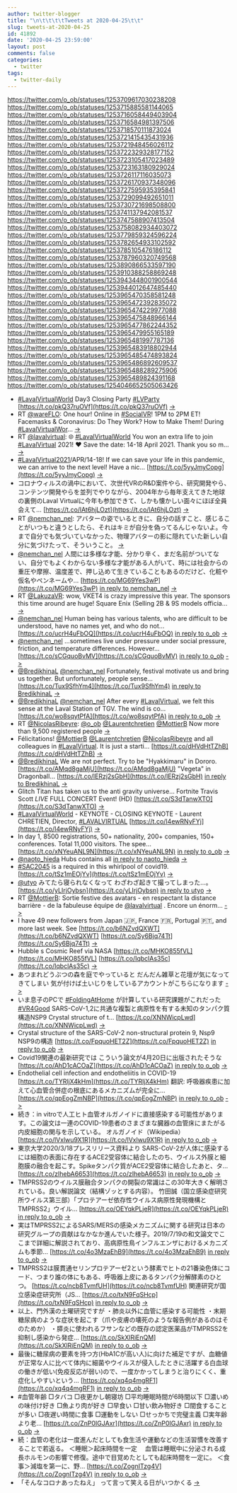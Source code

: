 ```yaml
---
author: twitter-blogger
title: "\n\t\t\t\tTweets at 2020-04-25\t\t"
slug: tweets-at-2020-04-25
id: 41892
date: '2020-04-25 23:59:00'
layout: post
comments: false
categories:
  - twitter
tags:
  - twitter-daily
---
```


https://twitter.com/o_ob/statuses/1253709617030238208 https://twitter.com/o_ob/statuses/1253715885581144065 https://twitter.com/o_ob/statuses/1253716058449403904 https://twitter.com/o_ob/statuses/1253716584981397506 https://twitter.com/o_ob/statuses/1253718570111873024 https://twitter.com/o_ob/statuses/1253721415435431936 https://twitter.com/o_ob/statuses/1253721948456026112 https://twitter.com/o_ob/statuses/1253722329328177152 https://twitter.com/o_ob/statuses/1253723105417023489 https://twitter.com/o_ob/statuses/1253723163180929024 https://twitter.com/o_ob/statuses/1253726117116035073 https://twitter.com/o_ob/statuses/1253726170937348096 https://twitter.com/o_ob/statuses/1253727595935395841 https://twitter.com/o_ob/statuses/1253729099492651011 https://twitter.com/o_ob/statuses/1253730721698508800 https://twitter.com/o_ob/statuses/1253741137942081537 https://twitter.com/o_ob/statuses/1253747588907413504 https://twitter.com/o_ob/statuses/1253758082934403072 https://twitter.com/o_ob/statuses/1253779859324596224 https://twitter.com/o_ob/statuses/1253782654933102592 https://twitter.com/o_ob/statuses/1253785105476186112 https://twitter.com/o_ob/statuses/1253787960320749568 https://twitter.com/o_ob/statuses/1253890866533597190 https://twitter.com/o_ob/statuses/1253910388258869248 https://twitter.com/o_ob/statuses/1253943448001900544 https://twitter.com/o_ob/statuses/1253944012647485440 https://twitter.com/o_ob/statuses/1253965470358581248 https://twitter.com/o_ob/statuses/1253965472392835072 https://twitter.com/o_ob/statuses/1253965474229977088 https://twitter.com/o_ob/statuses/1253965475848966144 https://twitter.com/o_ob/statuses/1253965477862244352 https://twitter.com/o_ob/statuses/1253965479955165189 https://twitter.com/o_ob/statuses/1253965481997787136 https://twitter.com/o_ob/statuses/1253965483918802944 https://twitter.com/o_ob/statuses/1253965485474893824 https://twitter.com/o_ob/statuses/1253965486892609537 https://twitter.com/o_ob/statuses/1253965488289275906 https://twitter.com/o_ob/statuses/1253965489824391168 https://twitter.com/o_ob/statuses/1254046652505063426  

*   [#LavalVirtualWorld](https://twitter.com/search?q=%23LavalVirtualWorld&src=hash) Day3 Closing Party [#LVParty](https://twitter.com/search?q=%23LVParty&src=hash) [https://t.co/pkQ37ruOVf](https://t.co/pkQ37ruOVf) [->](https://twitter.com/o_ob/statuses/1253709617030238208)
*   RT [@wareFLO](https://twitter.com/wareFLO): One hour! Online in [#SocialVR](https://twitter.com/search?q=%23SocialVR&src=hash)! 1PM to 2PM ET! Facemasks & Coronavirus: Do They Work? How to Make Them! During [#LavalVirtualWor](https://twitter.com/search?q=%23LavalVirtualWor&src=hash)… [->](https://twitter.com/o_ob/statuses/1253715885581144065)
*   RT [@lavalvirtual](https://twitter.com/lavalvirtual): 🌐 [#LavalVirtualWorld](https://twitter.com/search?q=%23LavalVirtualWorld&src=hash) You won an extra life to join [#LavalVirtual](https://twitter.com/search?q=%23LavalVirtual&src=hash) 2021! ♥️ Save the date: 14-18 April 2021\. Thank you so m… [->](https://twitter.com/o_ob/statuses/1253716058449403904)
*   [#LavalVirtual2021](https://twitter.com/search?q=%23LavalVirtual2021&src=hash)/APR/14-18! If we can save your life in this pandemic, we can arrive to the next level! Have a nic… [https://t.co/5yyJmyCopg](https://t.co/5yyJmyCopg) [->](https://twitter.com/o_ob/statuses/1253716584981397506)
*   コロナウィルスの渦中において、次世代VRのR&D案件やら、研究開発やら、コンテンツ開発やらを並列でやりながら、2004年から毎年支えてきた地球の裏側のLaval Virtualに今年も参加できて、しかも懐かしい面々にほぼ全員会えて… [https://t.co/lAt6hjLOzt](https://t.co/lAt6hjLOzt) [->](https://twitter.com/o_ob/statuses/1253718570111873024)
*   RT [@nemchan_nel](https://twitter.com/nemchan_nel): アバターの姿でいるときに、自分の話すこと、感じることがいつもと違うとしたら、それはキミが自分を偽ってるんじゃないよ。今まで自分でも気づいていなかった、物理アバターの影に隠れていた新しい自分に気づけたって、そういうこと。 [->](https://twitter.com/o_ob/statuses/1253721415435431936)
*   [@nemchan_nel](https://twitter.com/nemchan_nel) 人間には多様な才能、分かり辛く、まだ名前がついてない、自分でもよくわからない多様な才能がある人がいて、時には社会からの重圧や摩擦、温度差で、押し込めて生きていることもあるのだけど、化粧や仮名やペンネームや… [https://t.co/MG69Yes3wP](https://t.co/MG69Yes3wP) [in reply to nemchan_nel](https://twitter.com/nemchan_nel/statuses/1253276095131971585) [->](https://twitter.com/o_ob/statuses/1253721948456026112)
*   RT [@LakuzaVR](https://twitter.com/LakuzaVR): wow, VKET4 is crazy impressive this year. The sponsors this time around are huge! Square Enix (Selling 2B & 9S models officia… [->](https://twitter.com/o_ob/statuses/1253722329328177152)
*   [@nemchan_nel](https://twitter.com/nemchan_nel) Human being has various talents, who are difficult to be understood, have no names yet, and who do not… [https://t.co/ucrH4uFbOQ](https://t.co/ucrH4uFbOQ) [in reply to o_ob](https://twitter.com/o_ob/statuses/1253721948456026112) [->](https://twitter.com/o_ob/statuses/1253723105417023489)
*   [@nemchan_nel](https://twitter.com/nemchan_nel) ...sometimes live under pressure under social pressure, friction, and temperature differences. However… [https://t.co/sCGquoBvMV](https://t.co/sCGquoBvMV) [in reply to o_ob](https://twitter.com/o_ob/statuses/1253723105417023489) [->](https://twitter.com/o_ob/statuses/1253723163180929024)
*   [@BredikhinaL](https://twitter.com/BredikhinaL) [@nemchan_nel](https://twitter.com/nemchan_nel) Fortunately, festival motivate us and bring us together. But unfortunately, people sense… [https://t.co/Tux9SfhYm4](https://t.co/Tux9SfhYm4) [in reply to BredikhinaL](https://twitter.com/BredikhinaL/statuses/1253723478244630530) [->](https://twitter.com/o_ob/statuses/1253726117116035073)
*   [@BredikhinaL](https://twitter.com/BredikhinaL) [@nemchan_nel](https://twitter.com/nemchan_nel) After every [#LavalVirtual](https://twitter.com/search?q=%23LavalVirtual&src=hash), we felt this sense at the Laval Station of TGV. The wind is co… [https://t.co/wo8sqytPfA](https://t.co/wo8sqytPfA) [in reply to o_ob](https://twitter.com/o_ob/statuses/1253726117116035073) [->](https://twitter.com/o_ob/statuses/1253726170937348096)
*   RT [@NicolasRibeyre](https://twitter.com/NicolasRibeyre): [@o_ob](https://twitter.com/o_ob) [@Laurentchretien](https://twitter.com/Laurentchretien) [@MottierB](https://twitter.com/MottierB) Now more than 9,500 registered people [->](https://twitter.com/o_ob/statuses/1253727595935395841)
*   Félicitations! [@MottierB](https://twitter.com/MottierB) [@Laurentchretien](https://twitter.com/Laurentchretien) [@NicolasRibeyre](https://twitter.com/NicolasRibeyre) and all colleagues in [#LavalVirtual](https://twitter.com/search?q=%23LavalVirtual&src=hash). It is just a starti… [https://t.co/dHVdHtTZhB](https://t.co/dHVdHtTZhB) [->](https://twitter.com/o_ob/statuses/1253729099492651011)
*   [@BredikhinaL](https://twitter.com/BredikhinaL) We are not perfect. Try to be "Hyakkimaru" in Dororo. [https://t.co/AMqd8gaMjU](https://t.co/AMqd8gaMjU) "Vegeta" in Dragonball… [https://t.co/lERzj2sGbH](https://t.co/lERzj2sGbH) [in reply to BredikhinaL](https://twitter.com/BredikhinaL/statuses/1253727478448893953) [->](https://twitter.com/o_ob/statuses/1253730721698508800)
*   Glitch Titan has taken us to the anti gravity universe... Fortnite Travis Scott *LIVE* FULL CONCERT Event! (HD) [https://t.co/S3dTanwXTO](https://t.co/S3dTanwXTO) [->](https://twitter.com/o_ob/statuses/1253741137942081537)
*   [#LavalVirtualWorld](https://twitter.com/search?q=%23LavalVirtualWorld&src=hash) - KEYNOTE - CLOSING KEYNOTE - Laurent CHRETIEN, Director, [#LAVALVIRTUAL](https://twitter.com/search?q=%23LAVALVIRTUAL&src=hash) [https://t.co/I4ewRNyFYj](https://t.co/I4ewRNyFYj) [->](https://twitter.com/o_ob/statuses/1253747588907413504)
*   In day 1, 8500 registrations, 50+ nationality, 200+ companies, 150+ conferences. Total 11,000 visitors. The spee… [https://t.co/xNYeuANL9N](https://t.co/xNYeuANL9N) [in reply to o_ob](https://twitter.com/o_ob/statuses/1253747588907413504) [->](https://twitter.com/o_ob/statuses/1253758082934403072)
*   [@naoto_hieda](https://twitter.com/naoto_hieda) Hubs contains all [in reply to naoto_hieda](https://twitter.com/naoto_hieda/statuses/1253779546102476803) [->](https://twitter.com/o_ob/statuses/1253779859324596224)
*   [#SAC2045](https://twitter.com/search?q=%23SAC2045&src=hash) is a required in this whirlpool of covid19\. [https://t.co/tSz1mEOjYv](https://t.co/tSz1mEOjYv) [->](https://twitter.com/o_ob/statuses/1253782654933102592)
*   [@utyo](https://twitter.com/utyo) みてたら寝られなくなって わざわざ起きて撮ってしまった…。 [https://t.co/yLIrjOybsn](https://t.co/yLIrjOybsn) [in reply to utyo](https://twitter.com/utyo/statuses/1253301803212394496) [->](https://twitter.com/o_ob/statuses/1253785105476186112)
*   RT [@MottierB](https://twitter.com/MottierB): Sortie festive des avatars - en respectant la distance barrière - de la fabuleuse équipe de [@lavalvirtual](https://twitter.com/lavalvirtual) . Encore un énorm… [->](https://twitter.com/o_ob/statuses/1253787960320749568)
*   I have 49 new followers from Japan 🇯🇵, France 🇫🇷, Portugal 🇵🇹, and more last week. See [https://t.co/b6NZvdQXWT](https://t.co/b6NZvdQXWT) [https://t.co/Sy6Bjq74Tt](https://t.co/Sy6Bjq74Tt) [->](https://twitter.com/o_ob/statuses/1253890866533597190)
*   Hubble s Cosmic Reef via NASA [https://t.co/MHKO855fVL](https://t.co/MHKO855fVL) [https://t.co/IqbclAs35c](https://t.co/IqbclAs35c) [->](https://twitter.com/o_ob/statuses/1253910388258869248)
*   あつまれどうぶつの森を庭でやっていると だんだん雑草と花壇が気になってきてしまい 気が付けば土いじりをしているアカウントがこちらになります [->](https://twitter.com/o_ob/statuses/1253943448001900544)
*   いま息子のPCで [#FoldingAtHome](https://twitter.com/search?q=%23FoldingAtHome&src=hash) が計算している研究課題がこれだった [#VR4Good](https://twitter.com/search?q=%23VR4Good&src=hash) SARS-CoV-1,2に共通な複製と病原性を有する未知のタンパク質構造NSP9 Crystal structure of t… [https://t.co/XNNWicpLwd](https://t.co/XNNWicpLwd) [->](https://twitter.com/o_ob/statuses/1253944012647485440)
*   Crystal structure of the SARS-CoV-2 non-structural protein 9, Nsp9 NSP9の構造 [https://t.co/FpquoHET2Z](https://t.co/FpquoHET2Z) [in reply to o_ob](https://twitter.com/o_ob/statuses/1253944012647485440) [->](https://twitter.com/o_ob/statuses/1253965470358581248)
*   Covid19関連の最新研究では こういう論文が4月20日に出版されたそうな [https://t.co/AhD1cACOaZ](https://t.co/AhD1cACOaZ) [in reply to o_ob](https://twitter.com/o_ob/statuses/1253965470358581248) [->](https://twitter.com/o_ob/statuses/1253965472392835072)
*   Endothelial cell infection and endotheliitis in COVID-19 [https://t.co/TYRljX4kHm](https://t.co/TYRljX4kHm) 翻訳: 呼吸器疾患に加えて心血管合併症の根底にあるメカニズムが完全に… [https://t.co/qpEogZmNBP](https://t.co/qpEogZmNBP) [in reply to o_ob](https://twitter.com/o_ob/statuses/1253965472392835072) [->](https://twitter.com/o_ob/statuses/1253965474229977088)
*   続き：in vitroで人工ヒト血管オルガノイドに直接感染する可能性があります。この論文は一連のCOVID-19患者のさまざまな臓器の血管床にまたがる内皮細胞の関与を示している。 オルガノイド（Wikipedia） [https://t.co/lVxlwu9X1R](https://t.co/lVxlwu9X1R) [in reply to o_ob](https://twitter.com/o_ob/statuses/1253965474229977088) [->](https://twitter.com/o_ob/statuses/1253965475848966144)
*   東京大学2020/3/18プレスリリース資料より SARS-CoV-2が人体に感染するには細胞の表面に存在するACE2受容体に結合したのち、ウイルス外膜と細胞膜の融合を起こす。Spikeタンパク質がACE2受容体に結合したあと、タ… [https://t.co/zIhebA6653](https://t.co/zIhebA6653) [in reply to o_ob](https://twitter.com/o_ob/statuses/1253965475848966144) [->](https://twitter.com/o_ob/statuses/1253965477862244352)
*   TMPRSS2のウイルス膜融合タンパクの開裂の常識はこの30年大きく解明されている。良い解説論文（結構ゾッとする内容）。 竹田誠（国立感染症研究所ウイルス第三部）「プロテアーゼ依存性ウイルス病原性発現機構とTMPRSS2」ウイル… [https://t.co/OEYqkPLjeR](https://t.co/OEYqkPLjeR) [in reply to o_ob](https://twitter.com/o_ob/statuses/1253965477862244352) [->](https://twitter.com/o_ob/statuses/1253965479955165189)
*   実はTMPRSS2によるSARS/MERSの感染メカニズムに関する研究は日本の研究グループの貢献はなかなか進んでいた様子。2019/7/19の和文論文でここまで詳細に解説されており、高病原性鳥インフルエンザにおけるメカニズムも季節… [https://t.co/4o3MzaEhB9](https://t.co/4o3MzaEhB9) [in reply to o_ob](https://twitter.com/o_ob/statuses/1253965479955165189) [->](https://twitter.com/o_ob/statuses/1253965481997787136)
*   TMPRSS2は膜貫通セリンプロテアーゼ2という酵素でヒトの21番染色体にコード、つまり誰の体にもある、呼吸器上皮にあるタンパク分解酵素のひとつ。 [https://t.co/ncb8TvmfUH](https://t.co/ncb8TvmfUH) 関連研究が国立感染症研究所（JS… [https://t.co/txN9FqSHcp](https://t.co/txN9FqSHcp) [in reply to o_ob](https://twitter.com/o_ob/statuses/1253965481997787136) [->](https://twitter.com/o_ob/statuses/1253965483918802944)
*   以上、門外漢の土曜研究ですが ・肺炎以外に血管に感染する可能性 ・末期糖尿病のような症状を起こす（爪や皮膚の壊死のような報告例があるのはそのためか） ・膵炎に使われるフサンなどの既存の認定医薬品がTMPRSS2を抑制し感染から発症… [https://t.co/SkXlRiEnQM](https://t.co/SkXlRiEnQM) [in reply to o_ob](https://twitter.com/o_ob/statuses/1253965483918802944) [->](https://twitter.com/o_ob/statuses/1253965485474893824)
*   最後に糖尿病の要素を持つ方(HbA1Cが高い人)に向けた補足ですが、血糖値が正常な人に比べて体内に細菌やウイルスが侵入したときに活躍する白血球の働きが低い(免疫反応が弱い)ので、一度かかってしまうと治りにくく、重症化しやすいという… [https://t.co/xq4q4mgRF1](https://t.co/xq4q4mgRF1) [in reply to o_ob](https://twitter.com/o_ob/statuses/1253965485474893824) [->](https://twitter.com/o_ob/statuses/1253965486892609537)
*   #血管年齢 □タバコ □夜更かし朝寝坊 □平均睡眠時間が6時間以下 □濃いめの味付け好き □魚より肉が好き □早食い □甘い飲み物好き □間食することが多い □夜遅い時間に食事 □運動をしない □せっかちで完璧主義 □実年齢より老… [https://t.co/ZnP0IGJAxr](https://t.co/ZnP0IGJAxr) [in reply to o_ob](https://twitter.com/o_ob/statuses/1253965486892609537) [->](https://twitter.com/o_ob/statuses/1253965488289275906)
*   続：血管の老化は一度進んだとしても食生活や運動などの生活習慣を改善することで若返る。 ＜睡眠＞起床時間を一定 　血管は睡眠中に分泌される成長ホルモンの影響で修復。途中で目覚めたとしても起床時間を一定に。 ＜食事＞減塩を第一に、野… [https://t.co/ZognITzg4V](https://t.co/ZognITzg4V) [in reply to o_ob](https://twitter.com/o_ob/statuses/1253965488289275906) [->](https://twitter.com/o_ob/statuses/1253965489824391168)
*   「そんなコロナあったねえ」 って言って笑える日がいつかくる [->](https://twitter.com/o_ob/statuses/1254046652505063426)